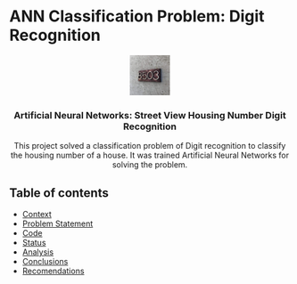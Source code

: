 # ANN Classification Problem: Digit Recognition
<p align="center">
    <img src="https://github.com/CharlesDeLabra/Housing-Number-recognition-with-ANN/blob/main/images/number.png?raw=true" alt="Logo" width=72 height=72>
  <h3 align="center">Artificial Neural Networks: Street View Housing Number Digit Recognition</h3>
  <p align="center">
    This project solved a classification problem of Digit recognition to classify the housing number of a house. It was trained Artificial Neural Networks for solving the problem.
    <br>
  </p>
</p>

## Table of contents

- [Context](#context)
- [Problem Statement](#problem-statement)
- [Code](#code)
- [Status](#status)
- [Analysis](#analysis)
- [Conclusions](#conclusions)
- [Recomendations](#recomendations)
